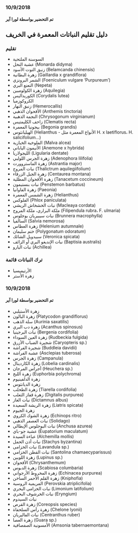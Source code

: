 ### 10/9/2018  
#### تم التحضير بواسطة لورا آير  

## دليل تقليم النباتات المعمرة في الخريف  

### تقليم  

- السوسنة الملتحية  
- عشبة النحل (Monarda didyma)  
- زنبق التوت الأسود (Belamcanda chinensis)  
- زهرة البطانية (Gaillardia x grandiflora)  
- الشمر البرونزي (Foeniculum vulgare ‘Purpureum’)  
- النعنع البري (Nepeta)  
- زهرة الكولومبين (Aquilegia)  
- الكوريداليس (Corydalis lutea)  
- الكروكوزميا  
- زنبق النهار (Hemerocallis)  
- الأقحوان الذهبي (Anthemis tinctoria)  
- النجمة الذهبية (Chrysogonum virginianum)  
- زاحف الكليمتيس (Clematis recta)  
- بيجونيا المعمرة (Begonia grandis)  
- الهيليانثوس (Helianthus - الأنواع المعمرة مثل H. x laetiflorus، H. salicifolium...)  
- الملوخية الخبازية (Malva alcea)  
- الأنيمون الياباني (Anemone x hybrida)  
- الليجولاريا (Ligularia dentate)  
- زهرة الجرس اللولبي (Adenophora lilifolia)  
- زهرة الماستروورت (Astrantia major)  
- نبات المروج (Thalictrum aquilegiifolium)  
- زهرة الجبل الزرقاء (Centaurea montana)  
- زهرة الأقحوان المطلية (Tanacetum coccineum)  
- نبات بنستيمون (Penstemon barbatus)  
- زهرة الفاوانيا (Paeonia)  
- زهرة الشمس المعمرة (Helianthus)  
- الفلوكس (Phlox paniculata)  
- نبات الخشخاش الريشي (Macleaya cordata)  
- ملكة البراري، ملكة المروج (Filipendula rubra، F. ulmaria)  
- نبات سيبيريان بوجلوس (Brunnera macrophylla)  
- السالفيا (Salvia nemorosa)  
- زهرة العطاس (Helenium autumnale)  
- ختم سليمان (Polygonatum odoratum)  
- سبيدويل الشائك (Veronica spicata)  
- نبات الإنديغو البري أو الزائف (Baptisia australis)  
- نبات اليارو (Achillea)  

### ترك النباتات قائمة  

- الأرتيميسيا  
- زهرة الأستر  

### 10/9/2018  
#### تم التحضير بواسطة لورا آير  

- زهرة الأستيلبي  
- زهرة البالون (Platycodon grandiflorus)  
- سلة الذهب (Aurinia saxatilis)  
- زهرة دب البري (Acanthus spinosus)  
- نبات البرجينيا (Bergenia cordifolia)  
- زهرة العين السوداء (Rudbeckia fulgida)  
- شجيرة الضباب الأزرق (Caryopteris sp.)  
- شجيرة الفراشة (Buddleia davidii)  
- عشبة الفراشة (Asclepias tuberosa)  
- زهرة الجرس (Campanula)  
- زهرة الكاردينال (Lobelia cardinalis)  
- أجراس المرجان (Heuchera sp.)  
- زهرة اللبخ (Euphorbia polychroma)  
- زهرة الدلفينيوم  
- زهرة الديانثوس  
- زهرة الطحلب (Tiarella cordifolia)  
- زهرة قفاز الثعلب (Digitalis purpurea)  
- نبات الغاز (Dictamnus albus)  
- زهرة الريشة السعيدة (Liatris spicata)  
- زهرة الجيوم  
- زهرة الشوك الكروي (Echinops ritro)  
- نبات العصفر الذهبي (Solidago)  
- نبات البوجلوس الإيطالي (Anchusa azurea)  
- عشبة جو-باي (Eupatorium maculatum)  
- عباءة السيدة (Alchemilla mollis)  
- نبات أذن الحمل (Stachys byzantina)  
- نبات الخزامى (Lavandula sp.)  
- نبات القطن الخزامي (Santolina chamaecyparissus)  
- زهرة اللوبين (Lupinus sp.)  
- الأقحوان (Chrysanthemum)  
- زهرة الدبوس (Scabiosa columbaria)  
- زهرة المخروط الأرجواني (Echinacea purpurea)  
- زهرة القلم الأحمر الساخن (Kniphofia)  
- المريمية الروسية (Perovskia atriplicifolia)  
- نبات الخزامى البحري (Limonium latifolium)  
- نبات الخرشوف البحري (Eryngium)  
- نبات السيدوم  
- زهرة القرص (Coreopsis species)  
- زهرة رأس السلحفاة (Chelone lyonii)  
- نبات الفاليريان (Centranthus ruber)  
- زهرة العصا (Guara sp.)  
- الأمسونية الصفصافية (Amsonia tabernaemontana)